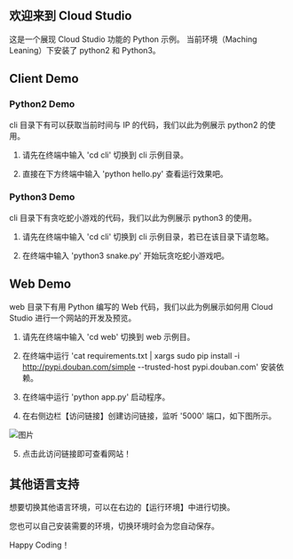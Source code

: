 ## 欢迎来到 Cloud Studio

这是一个展现 Cloud Studio 功能的 Python 示例。
当前环境（Maching Leaning）下安装了 python2 和 Python3。

##  Client Demo

### Python2 Demo
cli 目录下有可以获取当前时间与 IP 的代码，我们以此为例展示 python2 的使用。

1. 请先在终端中输入 'cd cli' 切换到 cli 示例目录。

2. 直接在下方终端中输入 'python hello.py' 查看运行效果吧。

### Python3 Demo

cli 目录下有贪吃蛇小游戏的代码，我们以此为例展示 python3 的使用。

1. 请先在终端中输入 'cd cli' 切换到 cli 示例目录，若已在该目录下请忽略。

2. 在终端中输入 'python3 snake.py' 开始玩贪吃蛇小游戏吧。

##  Web Demo

web 目录下有用 Python 编写的 Web 代码，我们以此为例展示如何用 Cloud Studio 进行一个网站的开发及预览。

1. 请先在终端中输入 'cd web' 切换到 web 示例目。

2. 在终端中运行 'cat requirements.txt | xargs sudo pip install -i http://pypi.douban.com/simple --trusted-host pypi.douban.com' 安装依赖。

3. 在终端中运行 'python app.py' 启动程序。

4. 在右侧边栏【访问链接】创建访问链接，监听 '5000' 端口，如下图所示。

![图片](https://dn-coding-net-production-pp.codehub.cn/8872855a-e08c-4ba1-81fc-31e7a2f04bee.png)


5. 点击此访问链接即可查看网站！

## 其他语言支持

想要切换其他语言环境，可以在右边的【运行环境】中进行切换。

您也可以自己安装需要的环境，切换环境时会为您自动保存。


Happy Coding！
